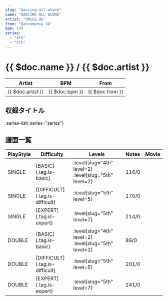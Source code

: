 ```yaml
---
slug: "dancing-all-alone"
name: "DANCING ALL ALONE"
artist: "SMiLE.dk"
from: "Dancemania X8"
bpm: 140
series:
  - "4th"
  - "5th"
---
```


# {{ $doc.name }} / {{ $doc.artist }}

|Artist|BPM|From|
|------|---|----|
|{{ $doc.artist }}|{{ $doc.bpm }}|{{ $doc.from }}|

## 収録タイトル

:series-list{:series="series"}

## 譜面一覧

|PlayStyle|Difficulty|Levels|Notes|Movie|
|---------|----------|------|-----|-----|
|SINGLE|[BASIC]{.tag.is-basic}|:level{slug="4th" level=2} :level{slug="5th" level=2}|116/0||
|SINGLE|[DIFFICULT]{.tag.is-difficult}|:level{slug="5th" level=5}|170/0||
|SINGLE|[EXPERT]{.tag.is-expert}|:level{slug="5th" level=7}|214/0||
|DOUBLE|[BASIC]{.tag.is-basic}|:level{slug="4th" level=2} :level{slug="5th" level=2}|89/0||
|DOUBLE|[DIFFICULT]{.tag.is-difficult}|:level{slug="5th" level=5}|201/0||
|DOUBLE|[EXPERT]{.tag.is-expert}|:level{slug="5th" level=7}|241/0||
